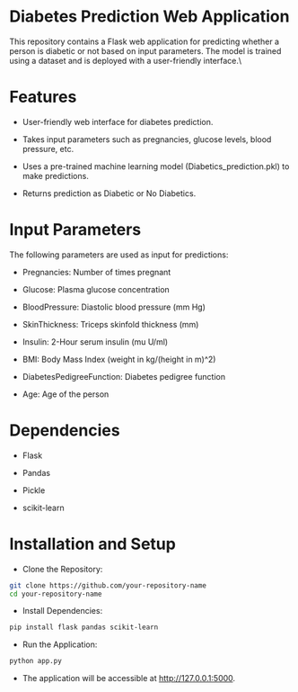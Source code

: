 # Diabetes Prediction Web Application

This repository contains a Flask web application for predicting whether a person is diabetic or not based on input parameters. The model is trained using a dataset and is deployed with a user-friendly interface.\

# Features

- User-friendly web interface for diabetes prediction.

- Takes input parameters such as pregnancies, glucose levels, blood pressure, etc.

- Uses a pre-trained machine learning model (Diabetics_prediction.pkl) to make predictions.

- Returns prediction as Diabetic or No Diabetics.


# Input Parameters

The following parameters are used as input for predictions:

- Pregnancies: Number of times pregnant

- Glucose: Plasma glucose concentration

- BloodPressure: Diastolic blood pressure (mm Hg)

- SkinThickness: Triceps skinfold thickness (mm)

- Insulin: 2-Hour serum insulin (mu U/ml)

- BMI: Body Mass Index (weight in kg/(height in m)^2)

- DiabetesPedigreeFunction: Diabetes pedigree function

- Age: Age of the person


# Dependencies

- Flask

- Pandas

- Pickle

- scikit-learn




# Installation and Setup

- Clone the Repository:
```bash
git clone https://github.com/your-repository-name
cd your-repository-name
```

- Install Dependencies:
```bash
pip install flask pandas scikit-learn
```

- Run the Application:
```bash
python app.py
```

- The application will be accessible at http://127.0.0.1:5000.
